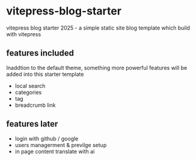 # vitepress-blog-starter
vitepress blog starter 2025 - a simple static site blog template which build with vitepress

## features included
Inaddtion to the default theme, something more powerful features will be added into this starter template
- local search
- categories
- tag
- breadcrumb link

## features later
- login with github / google
- users managerment & previlge setup
- in page content translate with ai 
